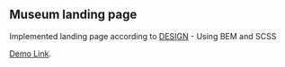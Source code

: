 ## Museum landing page

Implemented landing page according to [DESIGN](https://www.figma.com/file/cRBCqE06cDrY3s4jX7h3iY/%D0%9D%D0%90%D0%9C%D0%A3-(Edit)?node-id=0%3A1) - Using BEM and SCSS

[Demo Link](https://vetal-hovenko.github.io/Museum/).
